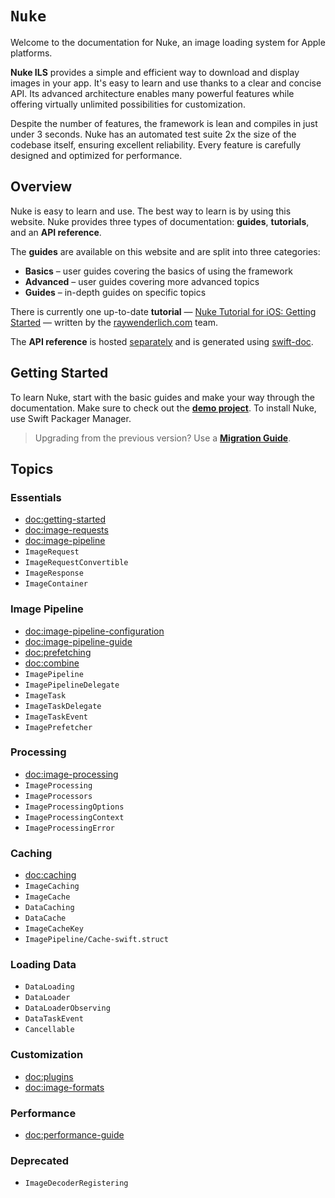 # ``Nuke``

Welcome to the documentation for Nuke, an image loading system for Apple platforms.

**Nuke ILS** provides a simple and efficient way to download and display images in your app. It's easy to learn and use thanks to a clear and concise API. Its advanced architecture enables many powerful features while offering virtually unlimited possibilities for customization.

Despite the number of features, the framework is lean and compiles in just under 3 seconds. Nuke has an automated test suite 2x the size of the codebase itself, ensuring excellent reliability. Every feature is carefully designed and optimized for performance.

## Overview

Nuke is easy to learn and use. The best way to learn is by using this website. Nuke provides three types of documentation: **guides**, **tutorials**, and an **API reference**.

The **guides** are available on this website and are split into three categories:

- **Basics** – user guides covering the basics of using the framework
- **Advanced** – user guides covering more advanced topics
- **Guides** – in-depth guides on specific topics

There is currently one up-to-date **tutorial** — [Nuke Tutorial for iOS: Getting Started](https://www.raywenderlich.com/11070743-nuke-tutorial-for-ios-getting-started) — written by the [raywenderlich.com](https://www.raywenderlich.com) team.

The **API reference** is hosted [separately](https://kean-org.github.io/docs/nuke/reference/10.2.0/) and is generated using [swift-doc](https://github.com/SwiftDocOrg/swift-doc).

## Getting Started

To learn Nuke, start with the basic guides and make your way through the documentation. Make sure to check out the [**demo project**](https://github.com/kean/NukeDemo). To install Nuke, use Swift Packager Manager.

> Upgrading from the previous version? Use a [**Migration Guide**](https://github.com/kean/Nuke/blob/10.0.0/Documentation/Migrations).

## Topics

### Essentials

- <doc:getting-started>
- <doc:image-requests>
- <doc:image-pipeline>
- ``ImageRequest``
- ``ImageRequestConvertible``
- ``ImageResponse``
- ``ImageContainer``

### Image Pipeline

- <doc:image-pipeline-configuration>
- <doc:image-pipeline-guide>
- <doc:prefetching>
- <doc:combine>
- ``ImagePipeline``
- ``ImagePipelineDelegate``
- ``ImageTask``
- ``ImageTaskDelegate``
- ``ImageTaskEvent``
- ``ImagePrefetcher``

### Processing

- <doc:image-processing>
- ``ImageProcessing``
- ``ImageProcessors``
- ``ImageProcessingOptions``
- ``ImageProcessingContext``
- ``ImageProcessingError``

### Caching

- <doc:caching>
- ``ImageCaching``
- ``ImageCache``
- ``DataCaching``
- ``DataCache``
- ``ImageCacheKey``
- ``ImagePipeline/Cache-swift.struct``

### Loading Data

- ``DataLoading``
- ``DataLoader``
- ``DataLoaderObserving``
- ``DataTaskEvent``
- ``Cancellable``

### Customization

- <doc:plugins>
- <doc:image-formats>

### Performance

- <doc:performance-guide>

### Deprecated

- ``ImageDecoderRegistering``
